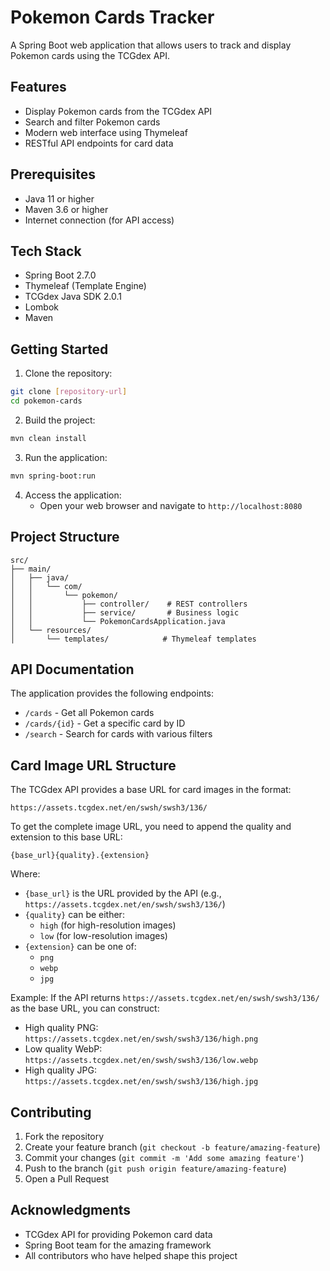# Pokemon Cards Tracker

A Spring Boot web application that allows users to track and display Pokemon cards using the TCGdex API.

## Features

- Display Pokemon cards from the TCGdex API
- Search and filter Pokemon cards
- Modern web interface using Thymeleaf
- RESTful API endpoints for card data

## Prerequisites

- Java 11 or higher
- Maven 3.6 or higher
- Internet connection (for API access)

## Tech Stack

- Spring Boot 2.7.0
- Thymeleaf (Template Engine)
- TCGdex Java SDK 2.0.1
- Lombok
- Maven

## Getting Started

1. Clone the repository:
```bash
git clone [repository-url]
cd pokemon-cards
```

2. Build the project:
```bash
mvn clean install
```

3. Run the application:
```bash
mvn spring-boot:run
```

4. Access the application:
   - Open your web browser and navigate to `http://localhost:8080`

## Project Structure

```
src/
├── main/
│   ├── java/
│   │   └── com/
│   │       └── pokemon/
│   │           ├── controller/    # REST controllers
│   │           ├── service/       # Business logic
│   │           └── PokemonCardsApplication.java
│   └── resources/
│       └── templates/            # Thymeleaf templates
```

## API Documentation

The application provides the following endpoints:

- `/cards` - Get all Pokemon cards
- `/cards/{id}` - Get a specific card by ID
- `/search` - Search for cards with various filters

## Card Image URL Structure

The TCGdex API provides a base URL for card images in the format:
```
https://assets.tcgdex.net/en/swsh/swsh3/136/
```

To get the complete image URL, you need to append the quality and extension to this base URL:

```
{base_url}{quality}.{extension}
```

Where:
- `{base_url}` is the URL provided by the API (e.g., `https://assets.tcgdex.net/en/swsh/swsh3/136/`)
- `{quality}` can be either:
  - `high` (for high-resolution images)
  - `low` (for low-resolution images)
- `{extension}` can be one of:
  - `png`
  - `webp`
  - `jpg`

Example:
If the API returns `https://assets.tcgdex.net/en/swsh/swsh3/136/` as the base URL, you can construct:
- High quality PNG: `https://assets.tcgdex.net/en/swsh/swsh3/136/high.png`
- Low quality WebP: `https://assets.tcgdex.net/en/swsh/swsh3/136/low.webp`
- High quality JPG: `https://assets.tcgdex.net/en/swsh/swsh3/136/high.jpg`

## Contributing

1. Fork the repository
2. Create your feature branch (`git checkout -b feature/amazing-feature`)
3. Commit your changes (`git commit -m 'Add some amazing feature'`)
4. Push to the branch (`git push origin feature/amazing-feature`)
5. Open a Pull Request

## Acknowledgments

- TCGdex API for providing Pokemon card data
- Spring Boot team for the amazing framework
- All contributors who have helped shape this project
